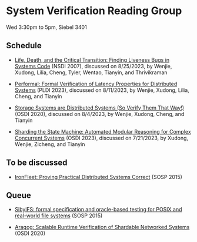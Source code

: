 # System Verification Reading Group

Wed 3:30pm to 5pm, Siebel 3401

## Schedule

* [Life, Death, and the Critical Transition: Finding Liveness Bugs in Systems Code](https://www.usenix.org/conference/nsdi-07/life-death-and-critical-transition-finding-liveness-bugs-systems-code) (NSDI 2007),
discussed on 8/25/2023, by Wenjie, Xudong, Lilia, Cheng, Tyler, Wentao, Tianyin, and Thrivikraman

* [Performal: Formal Verification of Latency Properties for Distributed Systems](https://dl.acm.org/doi/pdf/10.1145/3591235) (PLDI 2023),
discussed on 8/11/2023, by Wenjie, Xudong, Lilia, Cheng, and Tianyin

* [Storage Systems are Distributed Systems (So Verify Them That Way!)](https://www.usenix.org/system/files/osdi20-hance.pdf) (OSDI 2020),
discussed on 8/4/2023, by Wenjie, Xudong, Cheng, and Tianyin

* [Sharding the State Machine: Automated Modular Reasoning for Complex Concurrent Systems](https://www.usenix.org/system/files/osdi23-hance.pdf) (OSDI 2023),
discussed on 7/21/2023, by Xudong, Wenjie, Zicheng, and Tianyin

## To be discussed

* [IronFleet: Proving Practical Distributed Systems Correct](https://www.microsoft.com/en-us/research/publication/ironfleet-proving-practical-distributed-systems-correct/) (SOSP 2015)

## Queue

* [SibylFS: formal specification and oracle-based testing for POSIX and real-world file systems](https://dl.acm.org/doi/10.1145/2815400.2815411) (SOSP 2015)

* [Aragog: Scalable Runtime Verification of Shardable Networked Systems](https://www.usenix.org/system/files/osdi20-yaseen.pdf) (OSDI 2020)

